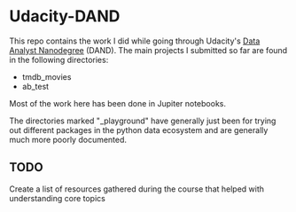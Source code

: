 # Udacity-DAND

This repo contains the work I did while going through Udacity's [Data Analyst Nanodegree](https://www.udacity.com/course/data-analyst-nanodegree--nd002) (DAND). The main projects I submitted so far are found in the following directories:

- tmdb_movies
- ab_test

Most of the work here has been done in Jupiter notebooks.

The directories marked "\_playground" have generally just been for trying out different packages in the python data ecosystem and are generally much more poorly documented.

## TODO

Create a list of resources gathered during the course that helped with understanding core topics
